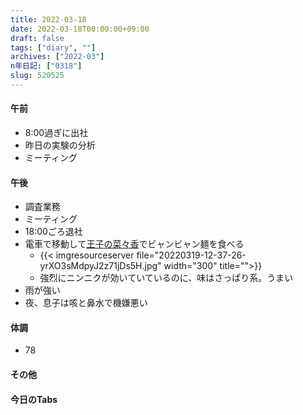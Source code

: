 ```yaml
---
title: 2022-03-18
date: 2022-03-18T00:00:00+09:00
draft: false
tags: ["diary", ""]
archives: ["2022-03"]
n年日記: ["0318"]
slug: 520525
---
```

#### 午前
- 8:00過ぎに出社
- 昨日の実験の分析
- ミーティング
#### 午後
- 調査業務
- ミーティング
- 18:00ごろ退社
- 電車で移動して[王子の菜々香](https://tabelog.com/tokyo/A1323/A132303/13170382/)でビャンビャン麺を食べる
  - {{< imgresourceserver file="20220319-12-37-26-yrXO3sMdpyJ2z71jDs5H.jpg" width="300" title="">}}
  - 強烈にニンニクが効いていているのに、味はさっぱり系。うまい
- 雨が強い
- 夜、息子は咳と鼻水で機嫌悪い
#### 体調
- 78
#### その他
#### 今日のTabs